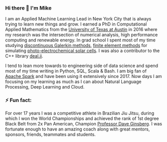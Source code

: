 ### Hi there 👋 I'm Mike

I am an Applied Machine Learning Lead in New York City that is always trying to learn new things and grow. I earned a PhD in Computational Applied Mathematics from the <a href="https://oden.utexas.edu/">University of Texas at Austin</a> in 2016 where my research was the intersection of numerical analysis, high performance computing and renewable energy. In grad school I spent most of my time studying <a href="https://en.wikipedia.org/wiki/Discontinuous_Galerkin_method">discontinuous Galerkin methods</a>, <a href="https://en.wikipedia.org/wiki/Finite_element_method">finite element methods</a> for simulating <a href="https://en.wikipedia.org/wiki/Photoelectrochemical_cell">photo-electrochemical solar cells</a>. I was also a contributor to the C++ library <a href="https://www.dealii.org/">deal.ii</a>.

I tend to lean more towards to engineering side of data science and spend most of my time writing in Python, SQL, Scala & Bash. I am big fan of <a href="https://spark.apache.org/">Apache Spark</a> and have been using it extensively since 2017. Now days I am focusing on my learning as much as I can about Natural Language Processing, Deep Learning and Cloud.


### ⚡ Fun fact:

For over 17 years I was a competitive athlete in Brazilian Jiu Jitsu, during which I won the World Championships and achieved the rank of 1st degree Black Belt from 2x Pan American, Champion <a href="https://www.ginsbergacademy.com/">Professor Dave Ginsberg</a>. I was fortunate enough to have an amazing coach along with great mentors, sponsors, friends, teammates and students.
